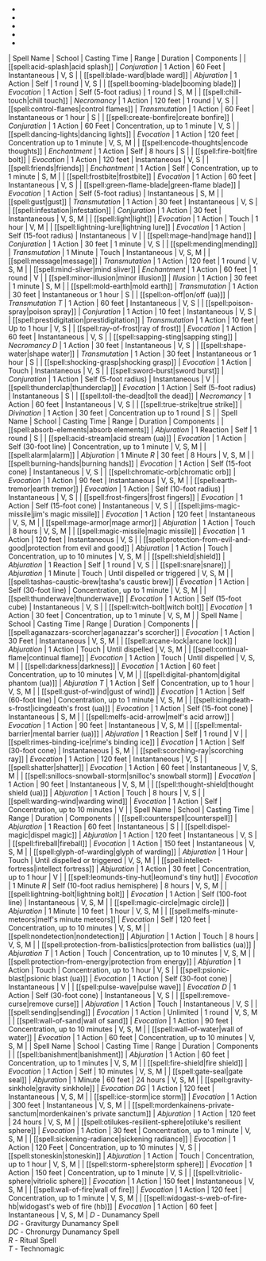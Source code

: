 * 
* 
* 
* 
* 
| Spell Name | School | Casting Time | Range | Duration | Components |
| [[spell:acid-splash|acid splash]] | *Conjuration* | 1 Action | 60 Feet | Instantaneous | V, S |
| [[spell:blade-ward|blade ward]] | *Abjuration* | 1 Action | Self | 1 round | V, S |
| [[spell:booming-blade|booming blade]] | *Evocation* | 1 Action | Self (5-foot radius) | 1 round | S, M |
| [[spell:chill-touch|chill touch]] | *Necromancy* | 1 Action | 120 feet | 1 round | V, S |
| [[spell:control-flames|control flames]] | *Transmutation* | 1 Action | 60 Feet | Instantaneous or 1 hour | S |
| [[spell:create-bonfire|create bonfire]] | *Conjuration* | 1 Action | 60 Feet | Concentration, up to 1 minute | V, S |
| [[spell:dancing-lights|dancing lights]] | *Evocation* | 1 Action | 120 feet | Concentration up to 1 minute | V, S, M |
| [[spell:encode-thoughts|encode thoughts]] | *Enchantment* | 1 Action | Self | 8 hours | S |
| [[spell:fire-bolt|fire bolt]] | *Evocation* | 1 Action | 120 feet | Instantaneous | V, S |
| [[spell:friends|friends]] | *Enchantment* | 1 Action | Self | Concentration, up to 1 minute | S, M |
| [[spell:frostbite|frostbite]] | *Evocation* | 1 Action | 60 feet | Instantaneous | V, S |
| [[spell:green-flame-blade|green-flame blade]] | *Evocation* | 1 Action | Self (5-foot radius) | Instantaneous | S, M |
| [[spell:gust|gust]] | *Transmutation* | 1 Action | 30 feet | Instantaneous | V, S |
| [[spell:infestation|infestation]] | *Conjuration* | 1 Action | 30 feet | Instantaneous | V, S, M |
| [[spell:light|light]] | *Evocation* | 1 Action | Touch | 1 hour | V, M |
| [[spell:lightning-lure|lightning lure]] | *Evocation* | 1 Action | Self (15-foot radius) | Instantaneous | V |
| [[spell:mage-hand|mage hand]] | *Conjuration* | 1 Action | 30 feet | 1 minute | V, S |
| [[spell:mending|mending]] | *Transmutation* | 1 Minute | Touch | Instantaneous | V, S, M |
| [[spell:message|message]] | *Transmutation* | 1 Action | 120 feet | 1 round | V, S, M |
| [[spell:mind-sliver|mind sliver]] | *Enchantment* | 1 Action | 60 feet | 1 round | V |
| [[spell:minor-illusion|minor illusion]] | *Illusion* | 1 Action | 30 feet | 1 minute | S, M |
| [[spell:mold-earth|mold earth]] | *Transmutation* | 1 Action | 30 feet | Instantaneous or 1 hour | S |
| [[spell:on-off|on/off (ua)]] | *Transmutation T* | 1 Action | 60 feet | Instantaneous | V, S |
| [[spell:poison-spray|poison spray]] | *Conjuration* | 1 Action | 10 feet | Instantaneous | V, S |
| [[spell:prestidigitation|prestidigitation]] | *Transmutation* | 1 Action | 10 feet | Up to 1 hour | V, S |
| [[spell:ray-of-frost|ray of frost]] | *Evocation* | 1 Action | 60 feet | Instantaneous | V, S |
| [[spell:sapping-sting|sapping sting]] | *Necromancy D* | 1 Action | 30 feet | Instantaneous | V, S |
| [[spell:shape-water|shape water]] | *Transmutation* | 1 Action | 30 feet | Instantaneous or 1 hour | S |
| [[spell:shocking-grasp|shocking grasp]] | *Evocation* | 1 Action | Touch | Instantaneous | V, S |
| [[spell:sword-burst|sword burst]] | *Conjuration* | 1 Action | Self (5-foot radius) | Instantaneous | V |
| [[spell:thunderclap|thunderclap]] | *Evocation* | 1 Action | Self (5-foot radius) | Instantaneous | S |
| [[spell:toll-the-dead|toll the dead]] | *Necromancy* | 1 Action | 60 feet | Instantaneous | V, S |
| [[spell:true-strike|true strike]] | *Divination* | 1 Action | 30 feet | Concentration up to 1 round | S |
| Spell Name | School | Casting Time | Range | Duration | Components |
| [[spell:absorb-elements|absorb elements]] | *Abjuration* | 1 Reaction | Self | 1 round | S |
| [[spell:acid-stream|acid stream (ua)]] | *Evocation* | 1 Action | Self (30-foot line) | Concentration, up to 1 minute | V, S, M |
| [[spell:alarm|alarm]] | *Abjuration* | 1 Minute *R* | 30 feet | 8 Hours | V, S, M |
| [[spell:burning-hands|burning hands]] | *Evocation* | 1 Action | Self (15-foot cone) | Instantaneous | V, S |
| [[spell:chromatic-orb|chromatic orb]] | *Evocation* | 1 Action | 90 feet | Instantaneous | V, S, M |
| [[spell:earth-tremor|earth tremor]] | *Evocation* | 1 Action | Self (10-foot radius) | Instantaneous | V, S |
| [[spell:frost-fingers|frost fingers]] | *Evocation* | 1 Action | Self (15-foot cone) | Instantaneous | V, S |
| [[spell:jims-magic-missile|jim's magic missile]] | *Evocation* | 1 Action | 120 feet | Instantaneous | V, S, M |
| [[spell:mage-armor|mage armor]] | *Abjuration* | 1 Action | Touch | 8 hours | V, S, M |
| [[spell:magic-missile|magic missile]] | *Evocation* | 1 Action | 120 feet | Instantaneous | V, S |
| [[spell:protection-from-evil-and-good|protection from evil and good]] | *Abjuration* | 1 Action | Touch | Concentration, up to 10 minutes | V, S, M |
| [[spell:shield|shield]] | *Abjuration* | 1 Reaction | Self | 1 round | V, S |
| [[spell:snare|snare]] | *Abjuration* | 1 Minute | Touch | Until dispelled or triggered | V, S, M |
| [[spell:tashas-caustic-brew|tasha's caustic brew]] | *Evocation* | 1 Action | Self (30-foot line) | Concentration, up to 1 minute | V, S, M |
| [[spell:thunderwave|thunderwave]] | *Evocation* | 1 Action | Self (15-foot cube) | Instantaneous | V, S |
| [[spell:witch-bolt|witch bolt]] | *Evocation* | 1 Action | 30 feet | Concentration, up to 1 minute | V, S, M |
| Spell Name | School | Casting Time | Range | Duration | Components |
| [[spell:aganazzars-scorcher|aganazzar's scorcher]] | *Evocation* | 1 Action | 30 Feet | Instantaneous | V, S, M |
| [[spell:arcane-lock|arcane lock]] | *Abjuration* | 1 Action | Touch | Until dispelled | V, S, M |
| [[spell:continual-flame|continual flame]] | *Evocation* | 1 Action | Touch | Until dispelled | V, S, M |
| [[spell:darkness|darkness]] | *Evocation* | 1 Action | 60 feet | Concentration, up to 10 minutes | V, M |
| [[spell:digital-phantom|digital phantom (ua)]] | *Abjuration T* | 1 Action | Self | Concentration, up to 1 hour | V, S, M |
| [[spell:gust-of-wind|gust of wind]] | *Evocation* | 1 Action | Self (60-foot line) | Concentration, up to 1 minute | V, S, M |
| [[spell:icingdeath-s-frost|icingdeath's frost (ua)]] | *Evocation* | 1 Action | Self (15-foot cone) | Instantaneous | S, M |
| [[spell:melfs-acid-arrow|melf's acid arrow]] | *Evocation* | 1 Action | 90 feet | Instantaneous | V, S, M |
| [[spell:mental-barrier|mental barrier (ua)]] | *Abjuration* | 1 Reaction | Self | 1 round | V |
| [[spell:rimes-binding-ice|rime's binding ice]] | *Evocation* | 1 Action | Self (30-foot cone) | Instantaneous | S, M |
| [[spell:scorching-ray|scorching ray]] | *Evocation* | 1 Action | 120 feet | Instantaneous | V, S |
| [[spell:shatter|shatter]] | *Evocation* | 1 Action | 60 feet | Instantaneous | V, S, M |
| [[spell:snillocs-snowball-storm|snilloc's snowball storm]] | *Evocation* | 1 Action | 90 feet | Instantaneous | V, S, M |
| [[spell:thought-shield|thought shield (ua)]] | *Abjuration* | 1 Action | Touch | 8 hours | V, S |
| [[spell:warding-wind|warding wind]] | *Evocation* | 1 Action | Self | Concentration, up to 10 minutes | V |
| Spell Name | School | Casting Time | Range | Duration | Components |
| [[spell:counterspell|counterspell]] | *Abjuration* | 1 Reaction | 60 feet | Instantaneous | S |
| [[spell:dispel-magic|dispel magic]] | *Abjuration* | 1 Action | 120 feet | Instantaneous | V, S |
| [[spell:fireball|fireball]] | *Evocation* | 1 Action | 150 feet | Instantaneous | V, S, M |
| [[spell:glyph-of-warding|glyph of warding]] | *Abjuration* | 1 Hour | Touch | Until dispelled or triggered | V, S, M |
| [[spell:intellect-fortress|intellect fortress]] | *Abjuration* | 1 Action | 30 feet | Concentration, up to 1 hour | V |
| [[spell:leomunds-tiny-hut|leomund's tiny hut]] | *Evocation* | 1 Minute *R* | Self (10-foot radius hemisphere) | 8 hours | V, S, M |
| [[spell:lightning-bolt|lightning bolt]] | *Evocation* | 1 Action | Self (100-foot line) | Instantaneous | V, S, M |
| [[spell:magic-circle|magic circle]] | *Abjuration* | 1 Minute | 10 feet | 1 hour | V, S, M |
| [[spell:melfs-minute-meteors|melf's minute meteors]] | *Evocation* | Self | 120 feet | Concentration, up to 10 minutes | V, S, M |
| [[spell:nondetection|nondetection]] | *Abjuration* | 1 Action | Touch | 8 hours | V, S, M |
| [[spell:protection-from-ballistics|protection from ballistics (ua)]] | *Abjuration T* | 1 Action | Touch | Concentration, up to 10 minutes | V, S, M |
| [[spell:protection-from-energy|protection from energy]] | *Abjuration* | 1 Action | Touch | Concentration, up to 1 hour | V, S |
| [[spell:psionic-blast|psionic blast (ua)]] | *Evocation* | 1 Action | Self (30-foot cone) | Instantaneous | V |
| [[spell:pulse-wave|pulse wave]] | *Evocation D* | 1 Action | Self (30-foot cone) | Instantaneous | V, S |
| [[spell:remove-curse|remove curse]] | *Abjuration* | 1 Action | Touch | Instantaneous | V, S |
| [[spell:sending|sending]] | *Evocation* | 1 Action | Unlimited | 1 round | V, S, M |
| [[spell:wall-of-sand|wall of sand]] | *Evocation* | 1 Action | 90 feet | Concentration, up to 10 minutes | V, S, M |
| [[spell:wall-of-water|wall of water]] | *Evocation* | 1 Action | 60 feet | Concentration, up to 10 minutes | V, S, M |
| Spell Name | School | Casting Time | Range | Duration | Components |
| [[spell:banishment|banishment]] | *Abjuration* | 1 Action | 60 feet | Concentration, up to 1 minutes | V, S, M |
| [[spell:fire-shield|fire shield]] | *Evocation* | 1 Action | Self | 10 minutes | V, S, M |
| [[spell:gate-seal|gate seal]] | *Abjuration* | 1 Minute | 60 feet | 24 hours | V, S, M |
| [[spell:gravity-sinkhole|gravity sinkhole]] | *Evocation DG* | 1 Action | 120 feet | Instantaneous | V, S, M |
| [[spell:ice-storm|ice storm]] | *Evocation* | 1 Action | 300 feet | Instantaneous | V, S, M |
| [[spell:mordenkainens-private-sanctum|mordenkainen's private sanctum]] | *Abjuration* | 1 Action | 120 feet | 24 hours | V, S, M |
| [[spell:otilukes-resilient-sphere|otiluke's resilient sphere]] | *Evocation* | 1 Action | 30 feet | Concentration, up to 1 minute | V, S, M |
| [[spell:sickening-radiance|sickening radiance]] | *Evocation* | 1 Action | 120 Feet | Concentration, up to 10 minutes | V, S |
| [[spell:stoneskin|stoneskin]] | *Abjuration* | 1 Action | Touch | Concentration, up to 1 hour | V, S, M |
| [[spell:storm-sphere|storm sphere]] | *Evocation* | 1 Action | 150 feet | Concentration, up to 1 minute | V, S |
| [[spell:vitriolic-sphere|vitriolic sphere]] | *Evocation* | 1 Action | 150 feet | Instantaneous | V, S, M |
| [[spell:wall-of-fire|wall of fire]] | *Evocation* | 1 Action | 120 feet | Concentration, up to 1 minute | V, S, M |
| [[spell:widogast-s-web-of-fire-hb|widogast's web of fire (hb)]] | *Evocation* | 1 Action | 60 feet | Instantaneous | V, S, M |
*D* - Dunamancy Spell  
*DG* - Graviturgy Dunamancy Spell  
*DC* - Chronurgy Dunamancy Spell  
*R* - Ritual Spell  
*T* - Technomagic